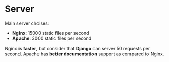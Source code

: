 # Server
Main server choises:
- **Nginx**: 15000 static files per second
- **Apache**: 3000 static files per second

Nginx is **faster**, but consider that **Django** can server 50 requests per second.
Apache has **better documentation** support as compared to Nginx.